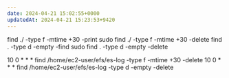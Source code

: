 ```yaml
---
date: 2024-04-21 15:02:55+0000
updatedAt: 2024-04-21 15:23:53+9420
---
```


find ./ -type f -mtime +30  -print
sudo find ./ -type f -mtime +30 -delete
find . -type d -empty -find
sudo find . -type d -empty -delete

10 0 * * *  find /home/ec2-user/efs/es-log -type f -mtime +30 -delete
10 0 * * *  find /home/ec2-user/efs/es-log -type d -empty -delete